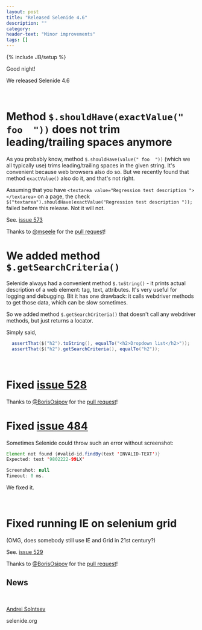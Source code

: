 ```yaml
---
layout: post
title: "Released Selenide 4.6"
description: ""
category:
header-text: "Minor improvements"
tags: []
---
```

{% include JB/setup %}

Good night!

We released Selenide 4.6 

<br>

# Method `$.shouldHave(exactValue(" foo  "))` does not trim leading/trailing spaces anymore

As you probably know, method `$.shouldHave(value(" foo  "))` (which we all typically use) trims leading/trailing spaces in the given string.
It's convenient because web browsers also do so. But we recently found that method `exactValue()` also do it, and that's not right.

Assuming that you have `<textarea value="Regression test description "></textarea>` on a page,
the check `$("textarea").shouldHave(exactValue("Regression test description "));` failed before this release. Not it will not.  

See. [issue 573](https://github.com/codeborne/selenide/issues/573)

Thanks to [@mseele](https://github.com/mseele) for the [pull request](https://github.com/codeborne/selenide/pull/578)!


# We added method `$.getSearchCriteria()`

Selenide always had a convenient method `$.toString()` - it prints actual description of a web element: tag, text, attributes.
It's very useful for logging and debugging. Bit it has one drawback: it calls webdriver methods to get those data, 
which can be slow sometimes.

So we added method `$.getSearchCriteria()` that doesn't call any webdriver methods, but just returns a locator.

Simply said,


```java
  assertThat($("h2").toString(), equalTo("<h2>Dropdown list</h2>"));
  assertThat($("h2").getSearchCriteria(), equalTo("h2"));
``` 

<br>

# Fixed [issue 528](https://github.com/codeborne/selenide/issues/528)

Thanks to [@BorisOsipov](https://github.com/BorisOsipov) for the [pull request](https://github.com/codeborne/selenide/pull/530)!


# Fixed [issue 484](https://github.com/codeborne/selenide/issues/484)

Sometimes Selenide could throw such an error without screenshot:

```java
Element not found {#valid-id.findBy(text 'INVALID-TEXT')}
Expected: text '9802222-99LX'

Screenshot: null
Timeout: 0 ms.
```

We fixed it.

<br/>

# Fixed running IE on selenium grid

(OMG, does somebody still use IE and Grid in 21st century?)

See. [issue 529](https://github.com/codeborne/selenide/issues/529)

Thanks to [@BorisOsipov](https://github.com/BorisOsipov) for the [pull request](https://github.com/codeborne/selenide/pull/531)!


## News

<br>


[Andrei Solntsev](http://asolntsev.github.io/)

selenide.org

